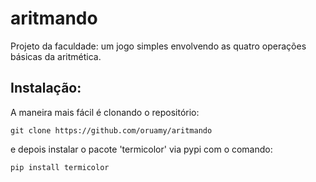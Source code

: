 # aritmando
Projeto da faculdade: um jogo simples envolvendo as quatro operações 
básicas da aritmética.

## Instalação:
A maneira mais fácil é clonando o repositório:
```
git clone https://github.com/oruamy/aritmando
```
e depois instalar o pacote 'termicolor' via pypi com o comando:
```
pip install termicolor
```
